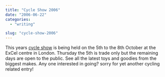 ```yaml
---
title: "Cycle Show 2006"
date: "2006-06-22"
categories:
  - "writing"

slug: "cycle-show-2006"
---
```


<!-- [![Cycle Show](/images/172576251_58b82ba3c9_o.gif)](https://www.flickr.com/photos/funkylarma/172576251/ "Cycle Show") -->
This years [cycle show](https://www.cycleshow.co.uk/) is being held on the 5th to the 8th October at the ExCel centre in London. Thursday the 5th is trade only but the remaining days are open to the public. See all the latest toys and goodies from the biggest makes. Any one interested in going? sorry for yet another cycling related entry!
